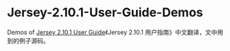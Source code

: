 Jersey-2.10.1-User-Guide-Demos
==============================

Demos of  [Jersey 2.10.1 User Guide](https://github.com/waylau/Jersey-2.10.1-User-Guide)《Jersey 2.10.1 用户指南》中文翻译，文中用到的例子源码。
